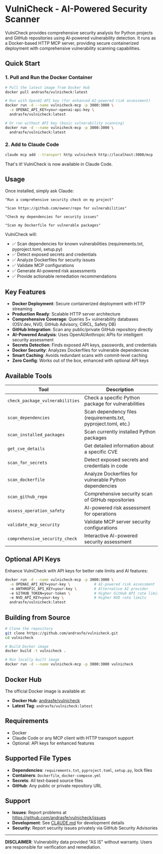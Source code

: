 # VulniCheck - AI-Powered Security Scanner

VulniCheck provides comprehensive security analysis for Python projects and GitHub repositories using AI-powered vulnerability detection. It runs as a Docker-based HTTP MCP server, providing secure containerized deployment with comprehensive vulnerability scanning capabilities.

## Quick Start

### 1. Pull and Run the Docker Container

```bash
# Pull the latest image from Docker Hub
docker pull andrasfe/vulnicheck:latest

# Run with OpenAI API key (for enhanced AI-powered risk assessment)
docker run -d --name vulnicheck-mcp -p 3000:3000 \
  -e OPENAI_API_KEY=your-openai-api-key \
  andrasfe/vulnicheck:latest

# Or run without API key (basic vulnerability scanning)
docker run -d --name vulnicheck-mcp -p 3000:3000 \
  andrasfe/vulnicheck:latest
```

### 2. Add to Claude Code

```bash
claude mcp add --transport http vulnicheck http://localhost:3000/mcp
```

That's it! VulniCheck is now available in Claude Code.

## Usage

Once installed, simply ask Claude:

```
"Run a comprehensive security check on my project"

"Scan https://github.com/owner/repo for vulnerabilities"

"Check my dependencies for security issues"

"Scan my Dockerfile for vulnerable packages"
```

VulniCheck will:
- ✅ Scan dependencies for known vulnerabilities (requirements.txt, pyproject.toml, setup.py)
- ✅ Detect exposed secrets and credentials
- ✅ Analyze Dockerfiles for security issues
- ✅ Validate MCP configurations
- ✅ Generate AI-powered risk assessments
- ✅ Provide actionable remediation recommendations

## Key Features

- **Docker Deployment**: Secure containerized deployment with HTTP streaming
- **Production Ready**: Scalable HTTP server architecture
- **Comprehensive Coverage**: Queries 5+ vulnerability databases (OSV.dev, NVD, GitHub Advisory, CIRCL, Safety DB)
- **GitHub Integration**: Scan any public/private GitHub repository directly
- **AI-Powered Analysis**: Uses OpenAI/Anthropic APIs for intelligent security assessment
- **Secrets Detection**: Finds exposed API keys, passwords, and credentials
- **Docker Security**: Analyzes Dockerfiles for vulnerable dependencies
- **Smart Caching**: Avoids redundant scans with commit-level caching
- **Zero Config**: Works out of the box, enhanced with optional API keys

## Available Tools

| Tool | Description |
|------|-------------|
| `check_package_vulnerabilities` | Check a specific Python package for vulnerabilities |
| `scan_dependencies` | Scan dependency files (requirements.txt, pyproject.toml, etc.) |
| `scan_installed_packages` | Scan currently installed Python packages |
| `get_cve_details` | Get detailed information about a specific CVE |
| `scan_for_secrets` | Detect exposed secrets and credentials in code |
| `scan_dockerfile` | Analyze Dockerfiles for vulnerable Python dependencies |
| `scan_github_repo` | Comprehensive security scan of GitHub repositories |
| `assess_operation_safety` | AI-powered risk assessment for operations |
| `validate_mcp_security` | Validate MCP server security configurations |
| `comprehensive_security_check` | Interactive AI-powered security assessment |

## Optional API Keys

Enhance VulniCheck with API keys for better rate limits and AI features:

```bash
docker run -d --name vulnicheck-mcp -p 3000:3000 \
  -e OPENAI_API_KEY=your-key \           # AI-powered risk assessment
  -e ANTHROPIC_API_KEY=your-key \        # Alternative AI provider
  -e GITHUB_TOKEN=your-token \           # Higher GitHub API rate limits
  -e NVD_API_KEY=your-key \              # Higher NVD rate limits
  andrasfe/vulnicheck:latest
```

## Building from Source

```bash
# Clone the repository
git clone https://github.com/andrasfe/vulnicheck.git
cd vulnicheck

# Build Docker image
docker build -t vulnicheck .

# Run locally built image
docker run -d --name vulnicheck-mcp -p 3000:3000 vulnicheck
```

## Docker Hub

The official Docker image is available at:
- **Docker Hub**: [andrasfe/vulnicheck](https://hub.docker.com/r/andrasfe/vulnicheck)
- **Latest Tag**: `andrasfe/vulnicheck:latest`

## Requirements

- Docker
- Claude Code or any MCP client with HTTP transport support
- Optional: API keys for enhanced features

## Supported File Types

- **Dependencies**: `requirements.txt`, `pyproject.toml`, `setup.py`, lock files
- **Containers**: `Dockerfile`, `docker-compose.yml`
- **Secrets**: All text-based source files
- **GitHub**: Any public or private repository URL

## Support

- **Issues**: Report problems at https://github.com/andrasfe/vulnicheck/issues
- **Development**: See [CLAUDE.md](CLAUDE.md) for development details
- **Security**: Report security issues privately via GitHub Security Advisories

---

**DISCLAIMER**: Vulnerability data provided "AS IS" without warranty. Users are responsible for verification and remediation.
